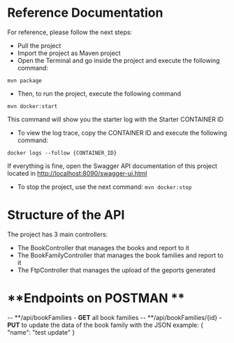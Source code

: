 
# **Reference Documentation**

For reference, please follow the next steps:

- Pull the project
- Import the project as Maven project
- Open the Terminal and go inside the project and execute the following command:

`mvn package`

- Then, to run the project, execute the following command

`mvn docker:start`

This command will show you the starter log with the Starter CONTAINER ID
- To view the log trace, copy the CONTAINER ID and execute the following command:

`docker logs --follow {CONTAINER_ID}`

If everything is fine, open the Swagger API documentation of this project located in [http://localhost:8090/swagger-ui.html](http://localhost:8090/swagger-ui.html)

- To stop the project, use the next command:
`mvn docker:stop`

# **Structure of the API**

The project has 3 main controllers:

- The BookController that manages the books and report to it
- The BookFamilyController that manages the book families and report to it
- The FtpController that manages the upload of the geports generated


# **Endpoints on POSTMAN **

-- **/api/bookFamilies - **GET** all book families
-- **/api/bookFamilies/{id} - **PUT** to update the data of the book family with the JSON example:
  {
    "name": "test update"
  }
  
